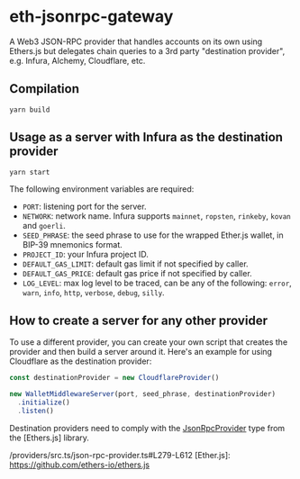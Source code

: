 # eth-jsonrpc-gateway

A Web3 JSON-RPC provider that handles accounts on its own using Ethers.js but delegates chain queries to a 3rd party
"destination provider", e.g. Infura, Alchemy, Cloudflare, etc.

## Compilation

```console
yarn build
```

## Usage as a server with Infura as the destination provider

```console
yarn start
```

The following environment variables are required:

- `PORT`: listening port for the server.
- `NETWORK`: network name. Infura supports `mainnet`, `ropsten`, `rinkeby`, `kovan` and `goerli`.
- `SEED_PHRASE`: the seed phrase to use for the wrapped Ether.js wallet, in BIP-39 mnemonics format.
- `PROJECT_ID`: your Infura project ID.
- `DEFAULT_GAS_LIMIT`: default gas limit if not specified by caller.
- `DEFAULT_GAS_PRICE`: default gas price if not specified by caller.
- `LOG_LEVEL`: max log level to be traced, can be any of the following: `error`, `warn`, `info`, `http`, `verbose`, `debug`, `silly`.
## How to create a server for any other provider

To use a different provider, you can create your own script that creates the provider and then build a server around
it. Here's an example for using Cloudflare as the destination provider:

```js
const destinationProvider = new CloudflareProvider()

new WalletMiddlewareServer(port, seed_phrase, destinationProvider)
  .initialize()
  .listen()
```

Destination providers need to comply with the [JsonRpcProvider] type from the [Ethers.js] library.

[jsonrpcprovider]: https://github.com/ethers-io/ethers.js/blob/d395d16fa357ec5dda9b59922cf21c39dc34c071/packages

/providers/src.ts/json-rpc-provider.ts#L279-L612
[Ether.js]: https://github.com/ethers-io/ethers.js
